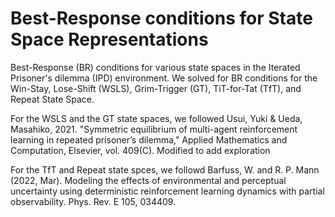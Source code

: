 # Best-Response conditions for State Space Representations
Best-Response (BR) conditions for various state spaces in the Iterated Prisoner's dilemma (IPD) environment. We solved for BR conditions for the Win-Stay, Lose-Shift (WSLS), Grim-Trigger (GT), TiT-for-Tat (TfT), and Repeat State Space.

For the WSLS and the GT state spaces, we followed 
Usui, Yuki & Ueda, Masahiko, 2021. "Symmetric equilibrium of multi-agent reinforcement learning in repeated prisoner’s dilemma," Applied Mathematics and Computation, Elsevier, vol. 409(C).
Modified to add exploration 

For the TfT and Repeat state spces, we followd
Barfuss, W. and R. P. Mann (2022, Mar). Modeling the effects of environmental and perceptual uncertainty using deterministic reinforcement learning dynamics with partial observability. Phys. Rev. E 105, 034409.
